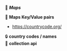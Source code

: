 :beginner: _**Maps**_  

:book: **Maps Key/Value pairs**  

- https://countrycode.org/

:lock: **country codes / names**  
:key: **collection api**  
